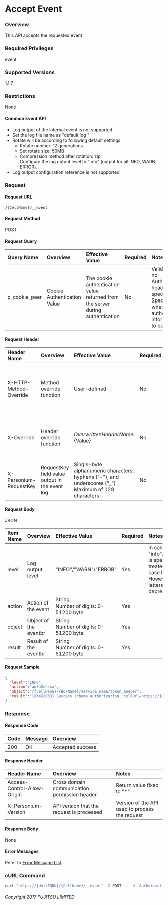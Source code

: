 # Accept Event

### Overview

This API accepts the requested event

### Required Privileges

event

### Supported Versions

1.1.7

### Restrictions

None

#### Common Event API

* Log output of the internal event is not supported
* Set the log file name as "default.log "
* Rotate will be according to following default settings
    * Rotate number: 12 generations
    * Set rotate size: 50MB
    * Compression method after rotation: zip<br>Configure the log output level to "info" (output for all INFO, WARN, ERROR).
* Log output configuration reference is not supported


### Request

#### Request URL

```
/{CellName}/__event
```

#### Request Method

POST

#### Request Query

|Query Name|Overview|Effective Value|Required|Notes|
|:--|:--|:--|:--|:--|
|p_cookie_peer|Cookie Authentication Value|The cookie authentication value returned from the server during authentication|No|Valid only if no Authorization header specified<br>Specify this when cookie authentication information is to be used|

#### Request Header

|Header Name|Overview|Effective Value|Required|Notes|
|:--|:--|:--|:--|:--|
|X-HTTP-Method-Override|Method override function|User-defined|No|If you specify this value when requesting with the POST method, the specified value will be used as a method.|
|X-Override|Header override function|${OverwrittenHeaderName}:${Value}|No|Overwrite normal HTTP header value. To overwrite multiple headers, specify multiple X-Override headers.|
|X-Personium-RequestKey|RequestKey field value output in the event log|Single-byte alphanumeric characters, hyphens ("-"), and underscores ("_")<br>Maximum of 128 characters|No|PCS-${UNIXtime} by default|

#### Request Body

JSON

|Item Name|Overview|Effective Value|Required|Notes|
|:--|:--|:--|:--|:--|
|level|Log output level|"INFO"/"WARN"/"ERROR"|Yes|In case lower case "info"/"warn"/"error" is specified, it is treated as upper case letters.<br>However, lower case letters are deprecated|
|action|Action of the event|String<br>Number of digits: 0-51200 byte|Yes||
|object|Object of the eventbr|String<br>Number of digits: 0-51200 byte|Yes||
|result|Result of the eventbr|String<br>Number of digits: 0-51200 byte|Yes||

#### Request Sample

```JSON
{
  "level":"INFO",
  "action":"authSchema",
  "object":"/{CellName}/{BoxName}/service_name/token_keeper",
  "result":"[XXXX2033] Success schema authorization. cellUrl=https://{UnitFQDN}/keeper-d4a57bb26eae481486b07d06487051d1/"
}
```


### Response

#### Response Code

|Code|Message|Overview|
|:--|:--|:--|
|200|OK|Accepted success|

#### Response Header

|Header Name|Overview|Notes|
|:--|:--|:--|
|Access-Control-Allow-Origin|Cross domain communication permission header|Return value fixed to "*"|
|X-Personium-Version|API version that the request is processed|Version of the API used to process the request|

#### Response Body

None

#### Error Messages

Refer to [Error Message List](004_Error_Messages.md)

### cURL Command

```sh
curl "https://{UnitFQDN}/{CellName}/__event" -X POST -i -H 'Authorization: Bearer {AccessToken}' -H 'Accept: application/json' -d '{"level":"INFO", "action":"authSchema", "object":"/{CellName}/{BoxName}/service_name/token_keeper", "result":"[XXXX2033] Success schema authorization. cellUrl=https://{UnitFQDN}/keeper-d4a57bb26eae481486b07d06487051d1/"}'
```


###### Copyright 2017 FUJITSU LIMITED
